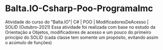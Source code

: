# Balta.IO-Csharp-Poo-ProgramaImc
Atividade do curso do "Balta.IO"| C# | POO | ModificadoresDeAcesso | SOLID (Outubro-2021)
Essa atividade foi realizada com base no estudo da Orientação a Objetos, modificadores de acesso e um pouco do primeiro princípio do SOLID (cada classe tem somente um propósito, evitando assim o acúmulo de funções)

